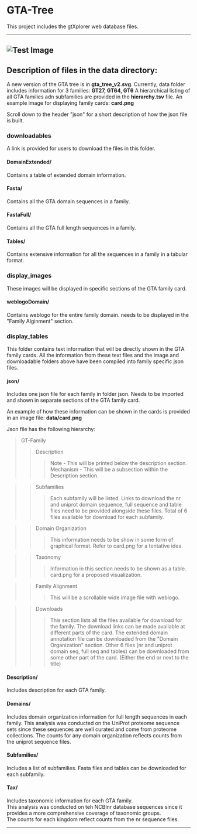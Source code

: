 # GTA-Tree
This project includes the gtXplorer web database files.

---
![Test Image](https://github.com/amitabhpriyadarshi/GTA-Tree/blob/master/GTA%20Tree/Screen.png)
---

## Description of files in the data directory:

A new version of the GTA tree is in <b>gta_tree_v2.svg</b>.
Currently, data folder includes information for 3 families: <b>GT27, GT64, GT6</b>
A hierarchical listing of all GTA families adn subfamilies are provided in the <b>hierarchy.tsv</b> file.
An example image for displaying family cards: <b>card.png</b>

Scroll down to the header "json" for a short description of how the json file is built.

### downloadables
A link is provided for users to download the files in this folder.

#### DomainExtended/
Contains a table of extended domain information.

#### Fasta/
Contains all the GTA domain sequences in a family.

#### FastaFull/
Contains all the GTA full length sequences in a family.

#### Tables/
Contains extensive information for all the sequences in a family in a tabular format.

### display_images
These images will be displayed in specific sections of the GTA family card.

#### weblogoDomain/
Contains weblogo for the entire family domain. needs to be displayed in the "Family Alginment" section.

### display_tables
This folder contains text information that will be directly shown in the GTA family cards.
All the information from these text files and the image and downloadable folders above have been compiled into family specific json files.

#### json/
Includes one json file for each family in folder json.
Needs to be imported and shown in separate sections of the GTA family card.

An example of how these information can be shown in the cards is provided in an image file: <b>data/card.png</b>

Json file has the following hierarchy:

> GT-Family
>> Description
>>> Note - This will be printed below the description section.
>>> Mechanism - This will be a subsection within the Description section.

>> Subfamilies
>>> Each subfamily will be listed. Links to download the nr and uniprot domain sequence, full sequence and table files need to be provided alongside these files.
>>> Total of 6 files available for download for each subfamily.

>> Domain Organization
>>>This information needs to be show in some form of graphical format. Refer to card.png for a tentative idea.

>> Taxonomy
>>> Information in this section needs to be shown as a table. card.png for a proposed visualization.

>> Family Alignment
>>> This will be a scrollable wide image file with weblogo.

>> Downloads
>>> This section lists all the files available for download for the family. The download links can be made available at different parts of the card.
>>> The extended domain annotation file can be downloaded from the "Domain Organization" section.
>>> Other 6 files (nr and uniprot domain seq, full seq and tables) can be downloaded from some other part of the card. (Either the end or next to the title)

#### Description/
Includes description for each GTA family.

#### Domains/
Includes domain organization information for full length sequences in each family.
This analysis was conducted on the UniProt proteome sequence sets since these sequences are well curated and come from proteome collections. 
The counts for any domain organization reflects counts from the uniprot sequence files.

#### Subfamilies/
Includes a list of subfamilies. Fasta files and tables can be downloaded for each subfamily.

#### Tax/
Includes taxonomic information for each GTA family.<br>
This analysis was conducted on teh NCBInr database sequences since it provides a more comprehensive coverage of taxonomic groups.<br>
The counts for each kingdom reflect counts from the nr sequence files.<br>

---
